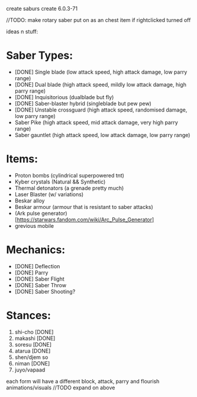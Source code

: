 create saburs
create 6.0.3-71

//TODO: make rotary saber put on as an chest item if rightclicked turned off

ideas n stuff:

# Saber Types:
 - [DONE] Single blade (low attack speed, high attack damage, low parry range)
 - [DONE] Dual blade (high attack speed, mildly low attack damage, high parry range)
 - [DONE] Inquisitorious (dualblade but fly)
 - [DONE] Saber-blaster hybrid (singleblade but pew pew)
 - [DONE] Unstable crossguard (high attack speed, randomised damage, low parry range)
 - Saber Pike (high attack speed, mid attack damage, very high parry range)
 - Saber gauntlet (high attack speed, low attack damage, low parry range)

# Items: 
 - Proton bombs (cylindrical superpowered tnt)
 - Kyber crystals (Natural && Synthetic)
 - Thermal detonators (a grenade pretty much)
 - Laser Blaster (w/ variations)
 - Beskar alloy
 - Beskar armour (armour that is resistant to saber attacks)
 - (Ark pulse generator)[https://starwars.fandom.com/wiki/Arc_Pulse_Generator]
 - grevious mobile

# Mechanics:
 - [DONE] Deflection
 - [DONE] Parry 
 - [DONE] Saber Flight
 - [DONE] Saber Throw
 - [DONE] Saber Shooting?

   
# Stances:
 1. shi-cho [DONE]
 2. makashi [DONE] 
 3. soresu [DONE] 
 4. atarua [DONE] 
 5. shen/djem so
 6. niman [DONE] 
 7. juyo/vapaad 

each form will have a different block, attack, parry and flourish animations/visuals
//TODO expand on above



 
